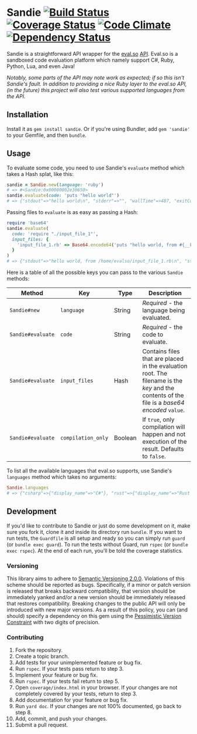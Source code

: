 # Sandie [![Build Status](https://travis-ci.org/codets/sandie.png?branch=master)](https://travis-ci.org/codets/sandie) [![Coverage Status](https://coveralls.io/repos/codets/sandie/badge.png)](https://coveralls.io/r/codets/sandie) [![Code Climate](https://codeclimate.com/github/codets/sandie.png)](https://codeclimate.com/github/codets/sandie) [![Dependency Status](https://gemnasium.com/codets/sandie.png)](https://gemnasium.com/codets/sandie)
Sandie is a straightforward API wrapper for the [eval.so](http://eval.so/) [API](http://eval.so/api). Eval.so is a sandboxed code evaluation platform which namely support C#, Ruby, Python, Lua, and even Java!

*Notably, some parts of the API may note work as expected; if so this isn't Sandie's fault. In addition to providing a nice Ruby layer to the eval.so API, (in the future) this project will also test various supported languages from the API.*

## Installation
Install it as `gem install sandie`. Or if you're using Bundler, add `gem 'sandie'` to your Gemfile, and then `bundle`.

## Usage
To evaluate some code, you need to use Sandie's `evaluate` method which takes a Hash splat, like this:
```ruby
sandie = Sandie.new(language: 'ruby')
# => #<Sandie:0x00000002e30650>
sandie.evaluate(code: 'puts "hello world"')
# => {"stdout"=>"hello world\n", "stderr"=>"", "wallTime"=>487, "exitCode"=>0}
```

Passing files to `evaluate` is as easy as passing a Hash:
``` ruby
require 'base64'
sandie.evaluate(
  code: 'require "./input_file_1"',
  input_files: {
    'input_file_1.rb' => Base64.encode64('puts "hello world, from #{__FILE__}"')
  }
)
# => {"stdout"=>"hello world, from /home/evalso/input_file_1.rb\n", "stderr"=>"", "wallTime"=>249, "exitCode"=>0}
```

Here is a table of all the possible keys you can pass to the various `Sandie` methods:

| Method | Key | Type | Description |
| --- | --- | --- | --- |
| `Sandie#new` | `language` | String | *Required* - the language being evaluated. |
| `Sandie#evaluate` | `code` | String | *Required* - the code to evaluate. |
| `Sandie#evaluate` | `input_files` | Hash | Contains files that are placed in the evaluation root. The filename is the *key* and the contents of the file is a *base64 encoded* `value`. |
| `Sandie#evaluate` | `compilation_only` | Boolean | If `true`, only compilation will happen and not execution of the result. Defaults to `false`. |

To list all the available languages that eval.so supports, use Sandie's `languages` method which takes no arguments:
```ruby
Sandie.languages
# => {"csharp"=>{"display_name"=>"C#"}, "rust"=>{"display_name"=>"Rust 0.7"}, "clojure"=>{"display_name"=>"Clojure"}, "python2"=>{"display_name"=>"Python 2"}, "idris"=>{"display_name"=>"Idris"}, "chickenscheme"=>{"display_name"=>"Chicken Scheme"}, "jruby18"=>{"display_name"=>"JRuby (1.8 mode)"} (...)
```

## Development
If you'd like to contribute to Sandie or just do some development on it, make sure you fork it, clone it and inside its directory run `bundle`. If you want to run tests, the `Guardfile` is all setup and ready so you can simply run `guard` (or `bundle exec guard`). To run the tests without Guard, run `rspec` (or `bundle exec rspec`). At the end of each run, you'll be told the coverage statistics.

### Versioning
This library aims to adhere to [Semantic Versioning 2.0.0](http://semver.org/spec/v2.0.0.html). Violations of this scheme should be reported as bugs. Specifically, if a minor or patch version is released that breaks backward compatibility, that version should be immediately yanked and/or a new version should be immediately released that restores compatibility. Breaking changes to the public API will only be introduced with new major versions. As a result of this policy, you can (and should) specify a dependency on this gem using the [Pessimistic Version Constraint](http://docs.rubygems.org/read/chapter/16#page74) with two digits of precision.

### Contributing
1. Fork the repository.
2. Create a topic branch.
3. Add tests for your unimplemented feature or bug fix.
4. Run `rspec`. If your tests pass return to step 3.
5. Implement your feature or bug fix.
6. Run `rspec`. If your tests fail return to step 5.
7. Open `coverage/index.html` in your browser. If your changes are not completely covered by your tests, return to step 3.
8. Add documentation for your feature or bug fix.
9. Run `yard doc`. If your changes are not 100% documented, go back to step 8.
10. Add, commit, and push your changes.
11. Submit a pull request.
